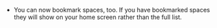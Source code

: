 - You can now bookmark spaces, too. If you have bookmarked spaces they will show on your home screen rather than the full list.
